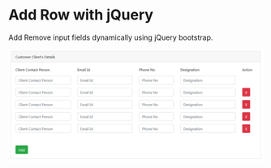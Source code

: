 # Add Row with jQuery

Add Remove input fields dynamically using jQuery bootstrap.

![AddRow](https://raw.githubusercontent.com/Dhavalkoradiya/Add-Row-with-jQuery/master/screenshot.png)
